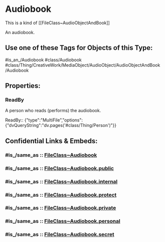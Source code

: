 ﻿---
excludes: 
extends: FileClass~Thing/FileClass~CreativeWork/FileClass~MediaObject/FileClass~AudioObject/FileClass~AudioObjectAndBook
fields:
- id: vj2KbC
  name: ReadBy
  options:
    dvQueryString: "dv.pages('#class/Thing/Person')"
  type: MultiFile
  path: ''
icon: link-2
limit: 9
mapWithTag: true
tagNames:
- class/Audiobook
- class/Thing/CreativeWork/MediaObject/AudioObject/AudioObjectAndBook/Audiobook
- is_an_/Audiobook
- schema-org/Audiobook
tags:
- class/FileClass
- class/Audiobook
- '#is_an_/Audiobook'
- class/Thing/CreativeWork/MediaObject/AudioObject/AudioObjectAndBook/Audiobook
version: 2.0
---

# Audiobook
This is a kind of [[FileClass~AudioObjectAndBook]]

An audiobook.


## Use one of these Tags for Objects of this Type:

#is_an_/Audiobook
#class/Audiobook
#class/Thing/CreativeWork/MediaObject/AudioObject/AudioObjectAndBook/Audiobook

## Properties:

### ReadBy
A person who reads (performs) the audiobook.

ReadBy:: {"type":"MultiFile","options":{"dvQueryString":"dv.pages('#class/Thing/Person')"}}


## Confidential Links & Embeds: 

### #is_/same_as :: [FileClass~Audiobook](/_Standards/fileClass/FileClass~Thing/FileClass~CreativeWork/FileClass~MediaObject/FileClass~AudioObject/FileClass~AudioObjectAndBook/FileClass~Audiobook.md) 

### #is_/same_as :: [FileClass~Audiobook.public](/_public/fileClass/FileClass~Thing/FileClass~CreativeWork/FileClass~MediaObject/FileClass~AudioObject/FileClass~AudioObjectAndBook/FileClass~Audiobook.public.md) 

### #is_/same_as :: [FileClass~Audiobook.internal](/_internal/fileClass/FileClass~Thing/FileClass~CreativeWork/FileClass~MediaObject/FileClass~AudioObject/FileClass~AudioObjectAndBook/FileClass~Audiobook.internal.md) 

### #is_/same_as :: [FileClass~Audiobook.protect](/_protect/fileClass/FileClass~Thing/FileClass~CreativeWork/FileClass~MediaObject/FileClass~AudioObject/FileClass~AudioObjectAndBook/FileClass~Audiobook.protect.md) 

### #is_/same_as :: [FileClass~Audiobook.private](/_private/fileClass/FileClass~Thing/FileClass~CreativeWork/FileClass~MediaObject/FileClass~AudioObject/FileClass~AudioObjectAndBook/FileClass~Audiobook.private.md) 

### #is_/same_as :: [FileClass~Audiobook.personal](/_personal/fileClass/FileClass~Thing/FileClass~CreativeWork/FileClass~MediaObject/FileClass~AudioObject/FileClass~AudioObjectAndBook/FileClass~Audiobook.personal.md) 

### #is_/same_as :: [FileClass~Audiobook.secret](/_secret/fileClass/FileClass~Thing/FileClass~CreativeWork/FileClass~MediaObject/FileClass~AudioObject/FileClass~AudioObjectAndBook/FileClass~Audiobook.secret.md)

